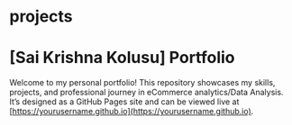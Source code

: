 # projects
# **[Sai Krishna Kolusu] Portfolio**  
Welcome to my personal portfolio! This repository showcases my skills, projects, and professional journey in eCommerce analytics/Data Analysis. It’s designed as a GitHub Pages site and can be viewed live at [https://yourusername.github.io](https://yourusername.github.io).
